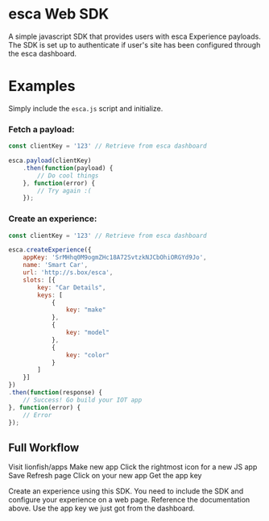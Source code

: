 # esca Web SDK

A simple javascript SDK that provides users with esca Experience payloads. The SDK is set up to authenticate if user's site has been configured through the esca dashboard.

# Examples

Simply include the `esca.js` script and initialize. 

### Fetch a payload:

```javascript
const clientKey = '123' // Retrieve from esca dashboard

esca.payload(clientKey)
    .then(function(payload) {
        // Do cool things
    }, function(error) {
        // Try again :(
    });
```


### Create an experience:

```javascript
const clientKey = '123' // Retrieve from esca dashboard

esca.createExperience({
    appKey: 'SrMHhq0M9ogmZHc18A72SvtzkNJCbOhiORGYd9Jo',
    name: 'Smart Car',
    url: 'http://s.box/esca',
    slots: [{
        key: "Car Details",
        keys: [
            {
                key: "make"
            },
            {
                key: "model"
            },
            {
                key: "color"
            }
        ]
    }]
})
.then(function(response) {
    // Success! Go build your IOT app
}, function(error) {
    // Error
});
```


## Full Workflow

Visit lionfish/apps
Make new app
Click the rightmost icon for a new JS app
Save
Refresh page
Click on your new app
Get the app key

Create an experience using this SDK. You need to include the SDK and configure your experience on a web page. Reference the documentation above. Use the app key we just got from the dashboard.


